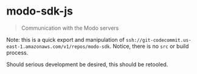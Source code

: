 # modo-sdk-js

> Communication with the Modo servers

Note: this is a quick export and manipulation of `ssh://git-codecommit.us-east-1.amazonaws.com/v1/repos/modo-sdk`. Notice, there is no `src` or build process. 

Should serious development be desired, this should be retooled.